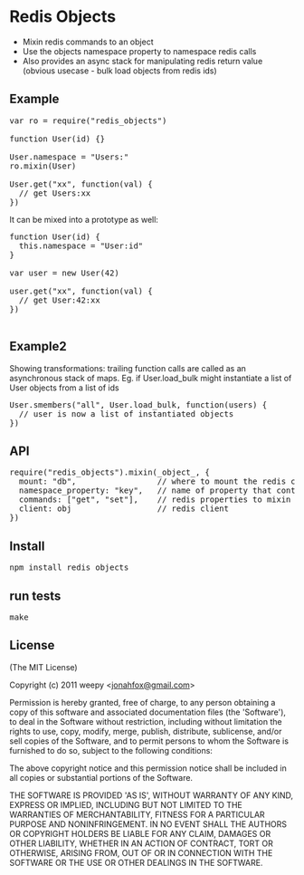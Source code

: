 # Redis Objects


* Mixin redis commands to an object
* Use the objects namespace property to namespace redis calls
* Also provides an async stack for manipulating redis return value (obvious usecase - bulk load objects from redis ids)



## Example

<pre>
var ro = require("redis_objects")

function User(id) {}

User.namespace = "Users:"
ro.mixin(User)

User.get("xx", function(val) {
  // get Users:xx 
})
</pre>

It can be mixed into a prototype as well: 

<pre>
function User(id) {
  this.namespace = "User:id"
}
  
var user = new User(42)

user.get("xx", function(val) {
  // get User:42:xx 
})

</pre>

## Example2

Showing transformations: trailing function calls are called as an asynchronous stack of maps. Eg. if User.load_bulk might instantiate a list of User objects from a list of ids

<pre>
User.smembers("all", User.load_bulk, function(users) {
  // user is now a list of instantiated objects
})
</pre>

## API

<pre>
require("redis_objects").mixin(_object_, {
  mount: "db",                 // where to mount the redis commands (defaults to null => on the object itself)
  namespace_property: "key",   // name of property that contains the namespace (defaults to 'namespace')
  commands: ["get", "set"],    // redis properties to mixin (defaults to all)
  client: obj                  // redis client
})
</pre>

## Install

<pre>
npm install redis_objects
</pre>

## run tests

<pre>
make
</pre>


## License 

(The MIT License)

Copyright (c) 2011 weepy &lt;jonahfox@gmail.com&gt;

Permission is hereby granted, free of charge, to any person obtaining
a copy of this software and associated documentation files (the
'Software'), to deal in the Software without restriction, including
without limitation the rights to use, copy, modify, merge, publish,
distribute, sublicense, and/or sell copies of the Software, and to
permit persons to whom the Software is furnished to do so, subject to
the following conditions:

The above copyright notice and this permission notice shall be
included in all copies or substantial portions of the Software.

THE SOFTWARE IS PROVIDED 'AS IS', WITHOUT WARRANTY OF ANY KIND,
EXPRESS OR IMPLIED, INCLUDING BUT NOT LIMITED TO THE WARRANTIES OF
MERCHANTABILITY, FITNESS FOR A PARTICULAR PURPOSE AND NONINFRINGEMENT.
IN NO EVENT SHALL THE AUTHORS OR COPYRIGHT HOLDERS BE LIABLE FOR ANY
CLAIM, DAMAGES OR OTHER LIABILITY, WHETHER IN AN ACTION OF CONTRACT,
TORT OR OTHERWISE, ARISING FROM, OUT OF OR IN CONNECTION WITH THE
SOFTWARE OR THE USE OR OTHER DEALINGS IN THE SOFTWARE.
